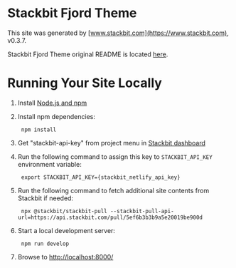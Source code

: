 # Stackbit Fjord Theme

This site was generated by [www.stackbit.com](https://www.stackbit.com), v0.3.7.

Stackbit Fjord Theme original README is located [here](./README.theme.md).

# Running Your Site Locally

1. Install [Node.js and npm](https://nodejs.org/en/)

1. Install npm dependencies:

        npm install

1. Get "stackbit-api-key" from project menu in [Stackbit dashboard](https://app.stackbit.com/dashboard)

1. Run the following command to assign this key to `STACKBIT_API_KEY` environment variable:

        export STACKBIT_API_KEY={stackbit_netlify_api_key}

1. Run the following command to fetch additional site contents from Stackbit if needed:

        npx @stackbit/stackbit-pull --stackbit-pull-api-url=https://api.stackbit.com/pull/5ef6b3b3b9a5e20019be900d

1. Start a local development server:

        npm run develop

1. Browse to [http://localhost:8000/](http://localhost:8000/)
